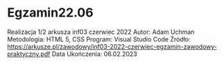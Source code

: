 # Egzamin22.06
Realizacja 1/2 arkusza inf03 czerwiec 2022
Autor: Adam Uchman 
Metodologia: HTML 5, CSS
Program: Visual Studio Code
Żródło: https://arkusze.pl/zawodowy/inf03-2022-czerwiec-egzamin-zawodowy-praktyczny.pdf
Data Ukończenia: 06.02.2023
